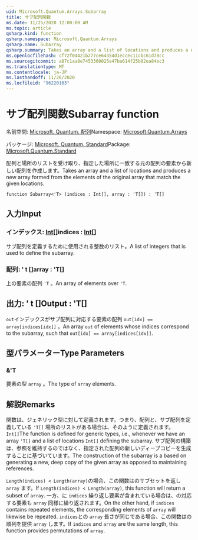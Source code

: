```yaml
---
uid: Microsoft.Quantum.Arrays.Subarray
title: サブ配列関数
ms.date: 11/25/2020 12:00:00 AM
ms.topic: article
qsharp.kind: function
qsharp.namespace: Microsoft.Quantum.Arrays
qsharp.name: Subarray
qsharp.summary: Takes an array and a list of locations and produces a new array formed from the elements of the original array that match the given locations.
ms.openlocfilehash: cf72f04421b277ce64354d1eccec11cbc61d78cc
ms.sourcegitcommit: a87c1aa8e7453360025e47ba614f25b02ea84ec3
ms.translationtype: MT
ms.contentlocale: ja-JP
ms.lasthandoff: 11/26/2020
ms.locfileid: "96220163"
---
```

# <a name="subarray-function"></a><span data-ttu-id="74342-102">サブ配列関数</span><span class="sxs-lookup"><span data-stu-id="74342-102">Subarray function</span></span>

<span data-ttu-id="74342-103">名前空間: [Microsoft. Quantum. 配列](xref:Microsoft.Quantum.Arrays)</span><span class="sxs-lookup"><span data-stu-id="74342-103">Namespace: [Microsoft.Quantum.Arrays](xref:Microsoft.Quantum.Arrays)</span></span>

<span data-ttu-id="74342-104">パッケージ: [Microsoft. Quantum. Standard](https://nuget.org/packages/Microsoft.Quantum.Standard)</span><span class="sxs-lookup"><span data-stu-id="74342-104">Package: [Microsoft.Quantum.Standard](https://nuget.org/packages/Microsoft.Quantum.Standard)</span></span>


<span data-ttu-id="74342-105">配列と場所のリストを受け取り、指定した場所に一致する元の配列の要素から新しい配列を作成します。</span><span class="sxs-lookup"><span data-stu-id="74342-105">Takes an array and a list of locations and produces a new array formed from the elements of the original array that match the given locations.</span></span>

```qsharp
function Subarray<'T> (indices : Int[], array : 'T[]) : 'T[]
```


## <a name="input"></a><span data-ttu-id="74342-106">入力</span><span class="sxs-lookup"><span data-stu-id="74342-106">Input</span></span>

### <a name="indices--int"></a><span data-ttu-id="74342-107">インデックス: [Int](xref:microsoft.quantum.lang-ref.int)[]</span><span class="sxs-lookup"><span data-stu-id="74342-107">indices : [Int](xref:microsoft.quantum.lang-ref.int)[]</span></span>

<span data-ttu-id="74342-108">サブ配列を定義するために使用される整数のリスト。</span><span class="sxs-lookup"><span data-stu-id="74342-108">A list of integers that is used to define the subarray.</span></span>


### <a name="array--t"></a><span data-ttu-id="74342-109">配列: ' t []</span><span class="sxs-lookup"><span data-stu-id="74342-109">array : 'T[]</span></span>

<span data-ttu-id="74342-110">上の要素の配列 `'T` 。</span><span class="sxs-lookup"><span data-stu-id="74342-110">An array of elements over `'T`.</span></span>



## <a name="output--t"></a><span data-ttu-id="74342-111">出力: ' t []</span><span class="sxs-lookup"><span data-stu-id="74342-111">Output : 'T[]</span></span>

<span data-ttu-id="74342-112">`out`インデックスがサブ配列に対応する要素の配列 `out[idx] == array[indices[idx]]` 。</span><span class="sxs-lookup"><span data-stu-id="74342-112">An array `out` of elements whose indices correspond to the subarray, such that `out[idx] == array[indices[idx]]`.</span></span>

## <a name="type-parameters"></a><span data-ttu-id="74342-113">型パラメーター</span><span class="sxs-lookup"><span data-stu-id="74342-113">Type Parameters</span></span>

### <a name="t"></a><span data-ttu-id="74342-114">&</span><span class="sxs-lookup"><span data-stu-id="74342-114">'T</span></span>

<span data-ttu-id="74342-115">要素の型 `array` 。</span><span class="sxs-lookup"><span data-stu-id="74342-115">The type of `array` elements.</span></span>

## <a name="remarks"></a><span data-ttu-id="74342-116">解説</span><span class="sxs-lookup"><span data-stu-id="74342-116">Remarks</span></span>

<span data-ttu-id="74342-117">関数は、ジェネリック型に対して定義されます。つまり、配列と、サブ配列を定義している `'T[]` 場所のリストがある場合は、そのように定義されます。 `Int[]`</span><span class="sxs-lookup"><span data-stu-id="74342-117">The function is defined for generic types, i.e., whenever we have an array `'T[]` and a list of locations `Int[]` defining the subarray.</span></span>
<span data-ttu-id="74342-118">サブ配列の構築は、参照を維持するのではなく、指定された配列の新しいディープコピーを生成することに基づいています。</span><span class="sxs-lookup"><span data-stu-id="74342-118">The construction of the subarray is a based on generating a new, deep copy of the given array as opposed to maintaining references.</span></span>

<span data-ttu-id="74342-119">`Length(indices) < Length(array)`の場合、この関数はのサブセットを返し `array` ます。</span><span class="sxs-lookup"><span data-stu-id="74342-119">If `Length(indices) < Length(array)`, this function will return a subset of `array`.</span></span> <span data-ttu-id="74342-120">一方、に `indices` 繰り返し要素が含まれている場合は、の対応する要素も `array` 同様に繰り返されます。</span><span class="sxs-lookup"><span data-stu-id="74342-120">On the other hand, if `indices` contains repeated elements, the corresponding elements of `array` will likewise be repeated.</span></span>
<span data-ttu-id="74342-121">`indices`との `array` 長さが同じである場合、この関数はの順列を提供 `array` します。</span><span class="sxs-lookup"><span data-stu-id="74342-121">If `indices` and `array` are the same length, this function provides permutations of `array`.</span></span>